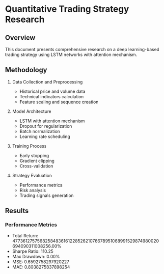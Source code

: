 # Quantitative Trading Strategy Research

## Overview
This document presents comprehensive research on a deep learning-based trading strategy using LSTM networks with attention mechanism.

## Methodology
1. Data Collection and Preprocessing
   - Historical price and volume data
   - Technical indicators calculation
   - Feature scaling and sequence creation

2. Model Architecture
   - LSTM with attention mechanism
   - Dropout for regularization
   - Batch normalization
   - Learning rate scheduling

3. Training Process
   - Early stopping
   - Gradient clipping
   - Cross-validation

4. Strategy Evaluation
   - Performance metrics
   - Risk analysis
   - Trading signals generation
    
## Results

### Performance Metrics
- Total Return: 4773612757568258483616122852621076678951068991529874980020694090311008256.00%
- Sharpe Ratio: 110.25
- Max Drawdown: 0.00%
- MSE: 0.6592758297920227
- MAE: 0.8038275837898254
